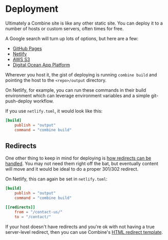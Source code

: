 # Deployment

Ultimately a Combine site is like any other static site.
You can deploy it to a number of hosts or custom servers,
often times for free.

A Google search will turn up lots of options, but here are a few:

- [GitHub Pages](https://pages.github.com/)
- [Netlify](https://www.netlify.com/)
- [AWS S3](https://docs.aws.amazon.com/AmazonS3/latest/dev/WebsiteHosting.html)
- [Digital Ocean App Platform](https://www.digitalocean.com/products/app-platform/)

Wherever you host it, the gist of deploying is running `combine build` and pointing the host to the `<repo>/output` directory.

On Netlify, for example, you can run these commands in their build environment which can leverage environment variables and a simple git-push-deploy workflow.

If you use `netlify.toml`, it would look like this:

```toml
[build]
    publish = "output"
    command = "combine build"
```

## Redirects

One other thing to keep in mind for deploying is [how redirects can be handled](/redirects/).
You may not need them right off the bat,
but eventually content will move and it would be ideal to do a proper 301/302 redirect.

On Netlify, this can again be set in `netlify.toml`:

```toml
[build]
    publish = "output"
    command = "combine build"

[[redirects]]
    from = "/contact-us/"
    to = "/contact/"
```

If your host doesn't have redirects and you're ok with not having a true server-level redirect,
then you can use Combine's [HTML redirect template](/redirects/).
